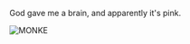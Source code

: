 God gave me a brain, and apparently it's pink.

![MONKE](https://media1.tenor.com/m/Cdqmy1r5U6AAAAAC/monkey-typing.gif)
